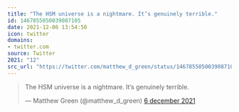 ```yaml
---
title: "The HSM universe is a nightmare. It’s genuinely terrible."
id: 1467855050039087105
date: 2021-12-06 13:54:50
icon: twitter
domains:
- twitter.com
source: Twitter
2021: "12"
src_url: "https://twitter.com/matthew_d_green/status/1467855050039087105"
---
```

<blockquote class="twitter-tweet" data-lang="nl" data-dnt="true"><p lang="en" dir="ltr">The HSM universe is a nightmare. It’s genuinely terrible.</p>&mdash; Matthew Green (@matthew_d_green) <a href="https://twitter.com/matthew_d_green/status/1467855050039087105?ref_src=twsrc%5Etfw">6 december 2021</a></blockquote>
<script async src="https://platform.twitter.com/widgets.js" charset="utf-8"></script>

